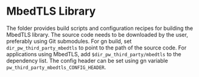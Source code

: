 # MbedTLS Library

The folder provides build scripts and configuration recipes for building
the MbedTLS library. The source code needs to be downloaded by the user,
preferably using Git submodules. For gn build,
set `dir_pw_third_party_mbedtls` to point to the path of the source code.
For applications using MbedTLS, add `$dir_pw_third_party/mbedtls` to the
dependency list. The config header can be set using gn variable
`pw_third_party_mbedtls_CONFIG_HEADER`.
